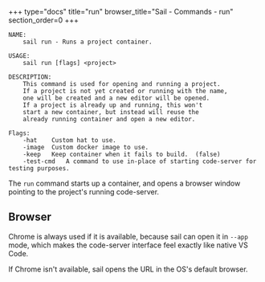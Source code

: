 +++
type="docs"
title="run"
browser_title="Sail - Commands - run"
section_order=0
+++

```
NAME:
	sail run - Runs a project container.

USAGE:
	sail run [flags] <project>

DESCRIPTION:
	This command is used for opening and running a project.
	If a project is not yet created or running with the name,
	one will be created and a new editor will be opened.
	If a project is already up and running, this won't
	start a new container, but instead will reuse the
	already running container and open a new editor.

Flags:
	-hat	Custom hat to use.
	-image	Custom docker image to use.
	-keep	Keep container when it fails to build.	(false)
	-test-cmd	A command to use in-place of starting code-server for testing purposes.
```

The `run` command starts up a container, and opens a browser window pointing to
the project's running code-server.

## Browser

Chrome is always used if it is available, because sail can open it in `--app` mode,
which makes the code-server interface feel exactly like native VS Code.

If Chrome isn't available, sail opens the URL in the OS's default browser.
